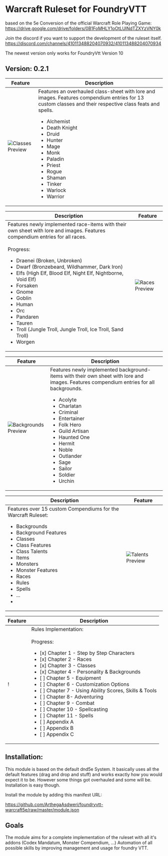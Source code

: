 # Warcraft Ruleset for FoundryVTT

based on the 5e Conversion of the official Warcraft Role Playing Game:
https://drive.google.com/drive/folders/0B1FoMHLY1oOtLUlNdTZXYzVNY0k

Join the discord if you want to support the development of the ruleset itself.
https://discord.com/channels/410113488204070932/410113488204070934

The newest version only works for FoundryVtt Version 10

## Version: 0.2.1
Feature | Description
------------ | -------------
![Classes Preview](http://www.hahn-webdesign.de/warcraft5e/classes_preview.jpg) | Features an overhauled class-sheet with lore and images. Features compendium entries for 13 custom classes and their respective class feats and spells.<ul><li>Alchemist</li><li>Death Knight</li><li>Druid</li><li>Hunter</li><li>Mage</li><li>Monk</li><li>Paladin</li><li>Priest</li><li>Rogue</li><li>Shaman</li><li>Tinker</li><li>Warlock</li><li>Warrior</li></ul>


Description | Feature
------------ | -------------
Features newly implemented race-items with their own sheet with lore and images. Features compendium entries for all races.<br><br>Progress: <ul><li>Draenei (Broken, Unbroken)</li><li>Dwarf (Bronzebeard, Wildhammer, Dark Iron)</li><li>Elfs (High Elf, Blood Elf, Night Elf, Nightborne, Void Elf)</li><li>Forsaken</li><li>Gnome</li><li>Goblin</li><li>Human</li><li>Orc</li><li>Pandaren</li><li>Tauren</li><li>Troll (Jungle Troll, Jungle Troll, Ice Troll, Sand Troll)</li><li>Worgen</li></ul> | ![Races Preview](http://www.hahn-webdesign.de/warcraft5e/races_preview.jpg)


Feature | Description
------------ | -------------
![Backgrounds Preview](http://www.hahn-webdesign.de/warcraft5e/backgrounds_preview.jpg) | Features newly implemented background-items with their own sheet with lore and images. Features compendium entries for all backgrounds.<ul><li>Acolyte</li><li>Charlatan</li><li>Criminal</li><li>Entertainer</li><li>Folk Hero</li><li>Guild Artisan</li><li>Haunted One</li><li>Hermit</li><li>Noble</li><li>Outlander</li><li>Sage</li><li>Sailor</li><li>Soldier</li><li>Urchin</li></ul>

Description | Feature
------------ | -------------
Features over 15 custom Compendiums for the Warcraft Ruleset:<ul><li>Backgrounds</li><li>Background Features</li><li>Classes</li><li>Class Features</li><li>Class Talents</li><li>Items</li><li>Monsters</li><li>Monster Features</li><li>Races</li><li>Rules</li><li>Spells</li><li>...<li/> | ![Talents Preview](http://www.hahn-webdesign.de/warcraft5e/talents_preview.jpg)

Feature | Description
------------ | -------------
!  |  Rules Implementation:<br><br> Progress:<ul><li>[x] Chapter 1 - Step by Step Characters</li><li>[x] Chapter 2 - Races</li><li>[x] Chapter 3 - Classes</li><li>[x] Chapter 4 - Personality & Backgrounds</li><li>[ ] Chapter 5 - Equipment</li><li>[ ] Chapter 6 - Customization Options</li><li>[ ] Chapter 7 - Using Ability Scores, Skills & Tools</li><li>[ ] Chapter 8- Adventuring</li><li>[ ] Chapter 9 - Combat</li><li>[ ] Chapter 10 - Spellcasting</li><li>[ ] Chapter 11 - Spells</li><li>[ ] Appendix A</li><li>[ ] Appendix B</li><li>[ ] Appendix C</li></ul>



## Installation:

This module is based on the default dnd5e System. It basically uses all the default features (drag and drop and stuff) and works exactly how you would expect it to be. However some things got overhauled and some will be. Installation is easy though.

Install the module by adding this manifest URL:

https://github.com/ArthegaAsdweri/foundryvtt-warcraft5e/raw/master/module.json

## Goals
The module aims for a complete implementation of the ruleset with all it's addons (Codex Mandatum, Monster Compendium, ...)
Automation of all possible skills by improving management and usage for foundry VTT.
